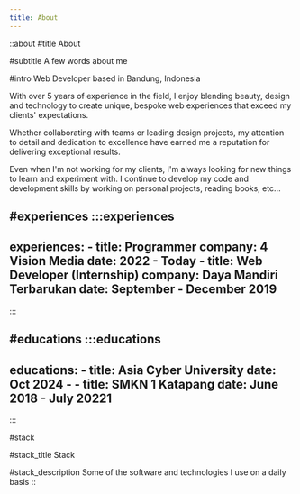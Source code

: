 ```yaml
---
title: About
---
```


::about
#title
About

#subtitle
A few words about me

#intro
Web Developer based in Bandung, Indonesia

With over 5 years of experience in the field, I enjoy blending beauty, design and technology to create unique, bespoke web experiences that exceed my clients' expectations.

Whether collaborating with teams or leading design projects, my attention to detail and dedication to excellence have earned me a reputation for delivering exceptional results.

Even when I'm not working for my clients, I'm always looking for new things to learn and experiment with. I continue to develop my code and development skills by working on personal projects, reading books, etc...

#experiences
  :::experiences
  ---
  experiences:
    - title: Programmer
      company: 4 Vision Media
      date: 2022 - Today
    - title: Web Developer (Internship)
      company: Daya Mandiri Terbarukan 
      date: September - December 2019
  ---
  :::

#educations
  :::educations
  ---
  educations:
    - title: Asia Cyber University
      date: Oct 2024 - 
    - title: SMKN 1 Katapang
      date: June 2018 - July 20221
  ---
  :::


#stack

#stack_title
Stack

#stack_description
Some of the software and technologies I use on a daily basis
::
